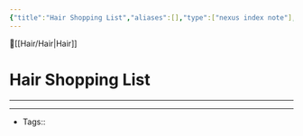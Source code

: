 ```yaml
---
{"title":"Hair Shopping List","aliases":[],"type":["nexus index note"],"dg-publish":true,"dg-pinned":true,"publish":true,"tags":["index-note"],"permalink":"/hair/hair-shopping-list/hair-shopping-list/","pinned":true,"dgPassFrontmatter":true,"created":"2023-09-08T19:30:19.115-07:00","updated":"2023-09-10T14:28:19.600-07:00"}
---
```



🔺[[Hair/Hair\|Hair]]

# Hair Shopping List
---











---
- Tags:: 








